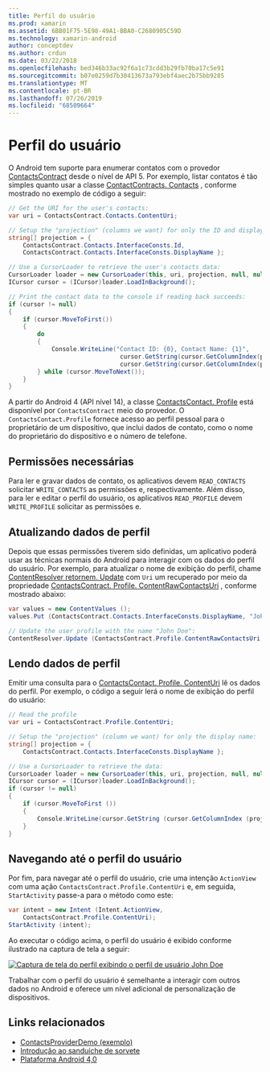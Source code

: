 ```yaml
---
title: Perfil do usuário
ms.prod: xamarin
ms.assetid: 6BB01F75-5E98-49A1-BBA0-C2680905C59D
ms.technology: xamarin-android
author: conceptdev
ms.author: crdun
ms.date: 03/22/2018
ms.openlocfilehash: bed346b33ac92f6a1c73cdd3b29fb70ba17c5e91
ms.sourcegitcommit: b07e0259d7b30413673a793ebf4aec2b75bb9285
ms.translationtype: MT
ms.contentlocale: pt-BR
ms.lasthandoff: 07/26/2019
ms.locfileid: "68509664"
---
```

# <a name="user-profile"></a>Perfil do usuário

O Android tem suporte para enumerar contatos com o provedor [ContactsContract](xref:Android.Provider.ContactsContract) desde o nível de API 5. Por exemplo, listar contatos é tão simples quanto usar a classe [ContactContracts. Contacts](xref:Android.Provider.ContactsContract.Contacts) , conforme mostrado no exemplo de código a seguir:

```csharp
// Get the URI for the user's contacts:
var uri = ContactsContract.Contacts.ContentUri;

// Setup the "projection" (columns we want) for only the ID and display name:
string[] projection = {
    ContactsContract.Contacts.InterfaceConsts.Id, 
    ContactsContract.Contacts.InterfaceConsts.DisplayName };

// Use a CursorLoader to retrieve the user's contacts data:
CursorLoader loader = new CursorLoader(this, uri, projection, null, null, null);
ICursor cursor = (ICursor)loader.LoadInBackground();

// Print the contact data to the console if reading back succeeds:
if (cursor != null)
{
    if (cursor.MoveToFirst())
    {
        do
        {
            Console.WriteLine("Contact ID: {0}, Contact Name: {1}",
                               cursor.GetString(cursor.GetColumnIndex(projection[0])),
                               cursor.GetString(cursor.GetColumnIndex(projection[1])));
        } while (cursor.MoveToNext());
    }
}
```

A partir do Android 4 (API nível 14), a classe [ContactsContact. Profile](xref:Android.Provider.ContactsContract.Profile) está disponível por `ContactsContract` meio do provedor. O `ContactsContact.Profile` fornece acesso ao perfil pessoal para o proprietário de um dispositivo, que inclui dados de contato, como o nome do proprietário do dispositivo e o número de telefone.

## <a name="required-permissions"></a>Permissões necessárias

Para ler e gravar dados de contato, os aplicativos devem `READ_CONTACTS` solicitar `WRITE_CONTACTS` as permissões e, respectivamente.
Além disso, para ler e editar o perfil do usuário, os aplicativos `READ_PROFILE` devem `WRITE_PROFILE` solicitar as permissões e.

## <a name="updating-profile-data"></a>Atualizando dados de perfil

Depois que essas permissões tiverem sido definidas, um aplicativo poderá usar as técnicas normais do Android para interagir com os dados do perfil do usuário. Por exemplo, para atualizar o nome de exibição do perfil, chame [ContentResolver retornem. Update](xref:Android.Content.ContentResolver.Update*) com `Uri` um recuperado por meio da propriedade [ContactsContract. Profile. ContentRawContactsUri](xref:Android.Provider.ContactsContract.Profile.ContentRawContactsUri) , conforme mostrado abaixo:

```csharp
var values = new ContentValues ();
values.Put (ContactsContract.Contacts.InterfaceConsts.DisplayName, "John Doe");

// Update the user profile with the name "John Doe":
ContentResolver.Update (ContactsContract.Profile.ContentRawContactsUri, values, null, null);
```

## <a name="reading-profile-data"></a>Lendo dados de perfil

Emitir uma consulta para o [ContactsContact. Profile. ContentUri](xref:Android.Provider.ContactsContract.Profile.ContentUri) lê os dados do perfil. Por exemplo, o código a seguir lerá o nome de exibição do perfil do usuário:

```csharp
// Read the profile
var uri = ContactsContract.Profile.ContentUri;

// Setup the "projection" (column we want) for only the display name:
string[] projection = {
    ContactsContract.Contacts.InterfaceConsts.DisplayName };

// Use a CursorLoader to retrieve the data:
CursorLoader loader = new CursorLoader(this, uri, projection, null, null, null);
ICursor cursor = (ICursor)loader.LoadInBackground();
if (cursor != null)
{
    if (cursor.MoveToFirst ())
    {
        Console.WriteLine(cursor.GetString (cursor.GetColumnIndex (projection [0])));
    }
}
```

## <a name="navigating-to-the-user-profile"></a>Navegando até o perfil do usuário

Por fim, para navegar até o perfil do usuário, crie uma intenção `ActionView` com uma ação `ContactsContract.Profile.ContentUri` e, em seguida, `StartActivity` passe-a para o método como este:

```csharp
var intent = new Intent (Intent.ActionView,
    ContactsContract.Profile.ContentUri);
StartActivity (intent);
```

Ao executar o código acima, o perfil do usuário é exibido conforme ilustrado na captura de tela a seguir:

[![Captura de tela do perfil exibindo o perfil de usuário John Doe](user-profile-images/01-profile-screen-sml.png)](user-profile-images/01-profile-screen.png#lightbox)

Trabalhar com o perfil do usuário é semelhante a interagir com outros dados no Android e oferece um nível adicional de personalização de dispositivos.

## <a name="related-links"></a>Links relacionados

- [ContactsProviderDemo (exemplo)](https://developer.xamarin.com/samples/monodroid/ContactsProviderDemo/)
- [Introdução ao sanduíche de sorvete](http://www.android.com/about/ice-cream-sandwich/)
- [Plataforma Android 4,0](https://developer.android.com/sdk/android-4.0.html)
